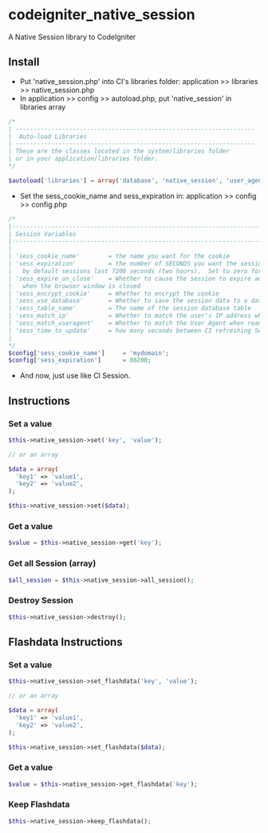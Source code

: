 codeigniter_native_session
==========================

A Native Session library to CodeIgniter

Install
---------------------

- Put 'native_session.php' into CI's libraries folder:
    application >> libraries >> native_session.php
- In application >> config >> autoload.php, put 'native_session' in libraries array

```php
/*
| -------------------------------------------------------------------
|  Auto-load Libraries
| -------------------------------------------------------------------
| These are the classes located in the system/libraries folder
| or in your application/libraries folder.
*/

$autoload['libraries'] = array('database', 'native_session', 'user_agent');
```

- Set the sess_cookie_name and sess_expiration in: application >> config >> config.php

```php
/*
|--------------------------------------------------------------------------
| Session Variables
|--------------------------------------------------------------------------
|
| 'sess_cookie_name'		= the name you want for the cookie
| 'sess_expiration'			= the number of SECONDS you want the session to last.
|   by default sessions last 7200 seconds (two hours).  Set to zero for no expiration.
| 'sess_expire_on_close'	= Whether to cause the session to expire automatically
|   when the browser window is closed
| 'sess_encrypt_cookie'		= Whether to encrypt the cookie
| 'sess_use_database'		= Whether to save the session data to a database
| 'sess_table_name'			= The name of the session database table
| 'sess_match_ip'			= Whether to match the user's IP address when reading the session data
| 'sess_match_useragent'	= Whether to match the User Agent when reading the session data
| 'sess_time_to_update'		= how many seconds between CI refreshing Session Information
|
*/
$config['sess_cookie_name']		= 'mydomain';
$config['sess_expiration']		= 86200;
```

- And now, just use like CI Session.


Instructions
---------------------

### Set a value

```php
$this->native_session->set('key', 'value');

// or an array

$data = array(
  'key1' => 'value1',
  'key2' => 'value2',
);

$this->native_session->set($data);
```

### Get a value

```php
$value = $this->native_session->get('key');
```

### Get all Session (array)

```php
$all_session = $this->native_session->all_session();
```

### Destroy Session

```php
$this->native_session->destroy();
```

Flashdata Instructions
---------------------

### Set a value

```php
$this->native_session->set_flashdata('key', 'value');

// or an array

$data = array(
  'key1' => 'value1',
  'key2' => 'value2',
);

$this->native_session->set_flashdata($data);
```

### Get a value

```php
$value = $this->native_session->get_flashdata('key');
```

### Keep Flashdata

```php
$this->native_session->keep_flashdata();
```
